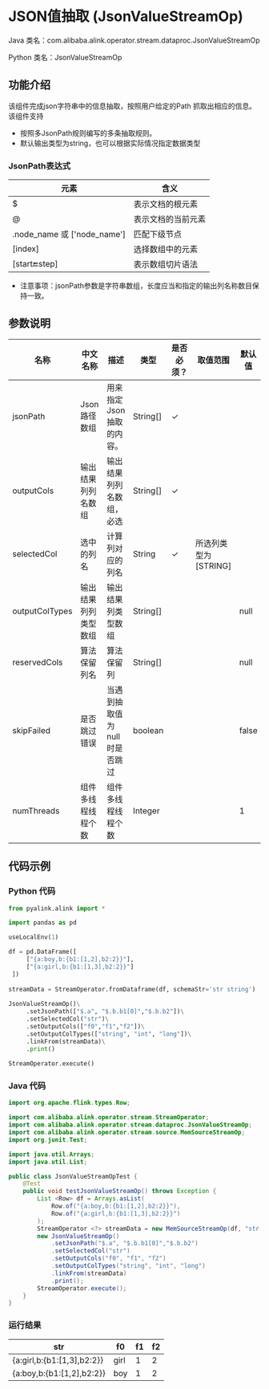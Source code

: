 # JSON值抽取 (JsonValueStreamOp)
Java 类名：com.alibaba.alink.operator.stream.dataproc.JsonValueStreamOp

Python 类名：JsonValueStreamOp


## 功能介绍

该组件完成json字符串中的信息抽取，按照用户给定的Path 抓取出相应的信息。该组件支持
- 按照多JsonPath规则编写的多条抽取规则。
- 默认输出类型为string，也可以根据实际情况指定数据类型

### JsonPath表达式

| 元素 | 含义 |
--- | ---
| $ | 表示文档的根元素 |
| @ | 表示文档的当前元素 |
| .node_name 或 ['node_name'] | 匹配下级节点 |
| [index] | 选择数组中的元素 |
| [start:end:step] | 表示数组切片语法 |

- 注意事项：jsonPath参数是字符串数组，长度应当和指定的输出列名称数目保持一致。

## 参数说明


| 名称 | 中文名称 | 描述 | 类型 | 是否必须？ | 取值范围 | 默认值 |
| --- | --- | --- | --- | --- | --- | --- |
| jsonPath | Json 路径数组 | 用来指定 Json 抽取的内容。 | String[] | ✓ |  |  |
| outputCols | 输出结果列列名数组 | 输出结果列列名数组，必选 | String[] | ✓ |  |  |
| selectedCol | 选中的列名 | 计算列对应的列名 | String | ✓ | 所选列类型为 [STRING] |  |
| outputColTypes | 输出结果列列类型数组 | 输出结果列类型数组 | String[] |  |  | null |
| reservedCols | 算法保留列名 | 算法保留列 | String[] |  |  | null |
| skipFailed | 是否跳过错误 | 当遇到抽取值为null 时是否跳过 | boolean |  |  | false |
| numThreads | 组件多线程线程个数 | 组件多线程线程个数 | Integer |  |  | 1 |



## 代码示例
### Python 代码
```python
from pyalink.alink import *

import pandas as pd

useLocalEnv(1)

df = pd.DataFrame([
     ["{a:boy,b:{b1:[1,2],b2:2}}"],
     ["{a:girl,b:{b1:[1,3],b2:2}}"]
 ])
 
streamData = StreamOperator.fromDataframe(df, schemaStr='str string')
 
JsonValueStreamOp()\
     .setJsonPath(["$.a", "$.b.b1[0]","$.b.b2"])\
     .setSelectedCol("str")\
     .setOutputCols(["f0","f1","f2"])\
     .setOutputColTypes(["string", "int", "long"])\
     .linkFrom(streamData)\
     .print()
     
StreamOperator.execute()
```
### Java 代码
```java
import org.apache.flink.types.Row;

import com.alibaba.alink.operator.stream.StreamOperator;
import com.alibaba.alink.operator.stream.dataproc.JsonValueStreamOp;
import com.alibaba.alink.operator.stream.source.MemSourceStreamOp;
import org.junit.Test;

import java.util.Arrays;
import java.util.List;

public class JsonValueStreamOpTest {
	@Test
	public void testJsonValueStreamOp() throws Exception {
		List <Row> df = Arrays.asList(
			Row.of("{a:boy,b:{b1:[1,2],b2:2}}"),
			Row.of("{a:girl,b:{b1:[1,3],b2:2}}")
		);
		StreamOperator <?> streamData = new MemSourceStreamOp(df, "str string");
		new JsonValueStreamOp()
			.setJsonPath("$.a", "$.b.b1[0]","$.b.b2")
			.setSelectedCol("str")
			.setOutputCols("f0", "f1", "f2")
			.setOutputColTypes("string", "int", "long")
			.linkFrom(streamData)
			.print();
		StreamOperator.execute();
	}
}
```

### 运行结果

str|f0|f1|f2
---|---|---|---
{a:girl,b:{b1:[1,3],b2:2}}|girl|1|2
{a:boy,b:{b1:[1,2],b2:2}}|boy|1|2





